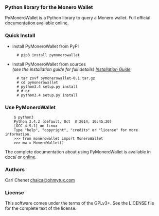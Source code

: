 ### Python library for the Monero Wallet

PyMoneroWallet is a Python library to query a Monero wallet.
Full official documentation available [online](https://pymonerowallet.readthedocs.org/en/latest/).

### Quick Install

* Install PyMoneroWallet from PyPI

        # pip3 install pymonerowallet

* Install PyMoneroWallet from sources    
  *(see the installation guide for full details)
  [Installation Guide](http://pymonerowallet.readthedocs.org/en/latest/install.html)*
  

        # tar zxvf pymonerowallet-0.1.tar.gz
        # cd pymonerowallet
        # python3.4 setup.py install
        # # or
        # python3.4 setup.py install

### Use PyMoneroWallet

        $ python3
        Python 3.4.2 (default, Oct  8 2014, 10:45:20) 
        [GCC 4.9.1] on linux
        Type "help", "copyright", "credits" or "license" for more information.
        >>> from monerowallet import MoneroWallet
        >>> mw = MoneroWallet()

The complete documentation about using PyMoneroWallet is available in docs/ or [online](https://pymonerowallet.readthedocs.org/en/latest).


### Authors

Carl Chenet <chaica@ohmytux.com>

### License

This software comes under the terms of the GPLv3+. See the LICENSE file for the complete text of the license.
